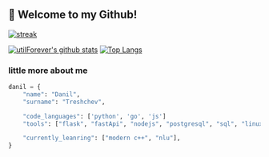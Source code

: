 ## 👋 Welcome to my Github!

[![streak](https://github-readme-streak-stats.herokuapp.com/?user=madaspe&theme=calm)](https://github.com/Madaspe)

[![utilForever's github stats](https://github-readme-stats.vercel.app/api?username=madaspe&show_icons=true&theme=dracula)](https://github.com/Madaspe)
[![Top Langs](https://github-readme-stats.vercel.app/api/top-langs/?username=madaspe&layout=compact&langs_count=8&theme=dracula)](https://github.com/Madaspe)
### little more about me
```python
danil = {
    "name": "Danil",
    "surname": "Treshchev",

    "code_languages": ['python', 'go', 'js']
    "tools": ["flask", "fastApi", "nodejs", "postgresql", "sql", "linux", "docker", "git", "express", "redis", "mongodb", "asyncio", "aiohttp"],

    "currently_leanring": ["modern c++", "nlu"],
}
```
